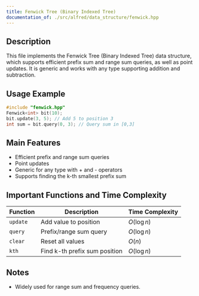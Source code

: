 ```yaml
---
title: Fenwick Tree (Binary Indexed Tree)
documentation_of: ./src/alfred/data_structure/fenwick.hpp
---
```


## Description

This file implements the Fenwick Tree (Binary Indexed Tree) data structure, which supports efficient prefix sum and range sum queries, as well as point updates. It is generic and works with any type supporting addition and subtraction.

## Usage Example

```cpp
#include "fenwick.hpp"
Fenwick<int> bit(10);
bit.update(3, 5); // Add 5 to position 3
int sum = bit.query(0, 3); // Query sum in [0,3]
```

## Main Features
- Efficient prefix and range sum queries
- Point updates
- Generic for any type with + and - operators
- Supports finding the k-th smallest prefix sum

## Important Functions and Time Complexity

| Function | Description                   | Time Complexity |
| -------- | ----------------------------- | --------------- |
| `update` | Add value to position         | $O(\log n)$     |
| `query`  | Prefix/range sum query        | $O(\log n)$     |
| `clear`  | Reset all values              | $O(n)$          |
| `kth`    | Find k-th prefix sum position | $O(\log n)$     |

## Notes
- Widely used for range sum and frequency queries.
